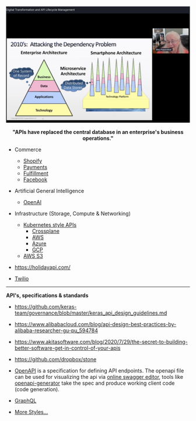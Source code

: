 ![](../images/APIs.jpeg)
<p align="center"> <b> "APIs have replaced the central database in an enterprise's business operations." </b> </p>

* Commerce
  * [Shopify](https://shopify.dev/concepts/shopify-introduction)
  * [Payments](https://stripe.com/docs/api)
  * [Fulfillment](https://shiphero.com/)
  * [Facebook](https://developers.facebook.com/docs/commerce-platform)
* Artificial General Intelligence
  * [OpenAI](https://openai.com/blog/openai-api/)
* Infrastructure (Storage, Compute & Networking)
  * [Kubernetes style APIs](https://kubernetes.io/docs/concepts/overview/kubernetes-api/)
    * [Crossplane](https://crossplane.io/)
    * [AWS](https://aws.amazon.com/blogs/containers/aws-controllers-for-kubernetes-ack/)
    * [Azure](https://cloudblogs.microsoft.com/opensource/2020/06/25/announcing-azure-service-operator-kubernetes/)
    * [GCP](https://cloud.google.com/config-connector/docs/overview)
  * [AWS S3](https://docs.aws.amazon.com/AmazonS3/latest/API/Welcome.html)

* https://holidayapi.com/  
* [Twilio](https://www.twilio.com/docs/api)

---

**API's, specifications & standards**

* https://github.com/keras-team/governance/blob/master/keras_api_design_guidelines.md
* https://www.alibabacloud.com/blog/api-design-best-practices-by-alibaba-researcher-gu-pu_594784
* https://www.akitasoftware.com/blog/2020/7/29/the-secret-to-building-better-software-get-in-control-of-your-apis
* https://github.com/dropbox/stone

* [OpenAPI](https://github.com/OAI/OpenAPI-Specification/) is a specification for defining API endpoints. The openapi file can be used for visualizing the api via [online swagger editor](https://editor.swagger.io/), tools like [openapi-generator](https://github.com/OpenAPITools/openapi-generator) take the spec and produce working client code (code generation).
* [GraphQL](../Patterns/GraphQL.md)  

* [More Styles...](../Patterns/API.md)



